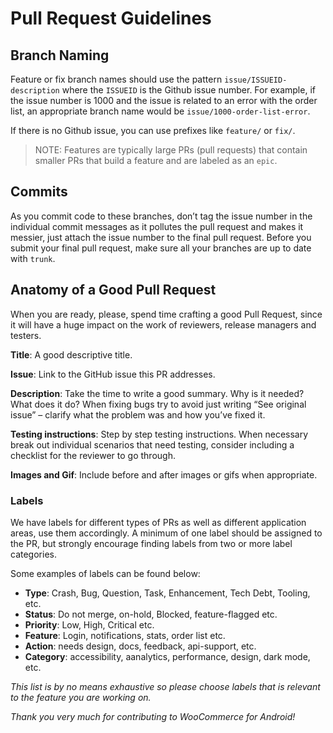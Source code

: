 # Pull Request Guidelines

## Branch Naming

Feature or fix branch names should use the pattern `issue/ISSUEID-description` where the `ISSUEID` is the Github issue number. For example, if the issue number is 1000 and the issue is related to an error with the order list, an appropriate branch name would be `issue/1000-order-list-error`.

If there is no Github issue, you can use prefixes like `feature/` or `fix/`.

> NOTE: Features are typically large PRs (pull requests) that contain smaller PRs that build a feature and are labeled as an `epic`.

## Commits

As you commit code to these branches, don’t tag the issue number in the individual commit messages as it pollutes the pull request and makes it messier, just attach the issue number to the final pull request. Before you submit your final pull request, make sure all your branches are up to date with `trunk`.

## Anatomy of a Good Pull Request

When you are ready, please, spend time crafting a good Pull Request, since it will have a huge impact on the work of reviewers, release managers and testers.

**Title**: A good descriptive title.

**Issue**: Link to the GitHub issue this PR addresses.

**Description**: Take the time to write a good summary. Why is it needed? What does it do? When fixing bugs try to avoid just writing “See original issue” – clarify what the problem was and how you’ve fixed it.

**Testing instructions**: Step by step testing instructions. When necessary break out individual scenarios that need testing, consider including a checklist for the reviewer to go through.

**Images and Gif**: Include before and after images or gifs when appropriate.

### Labels

We have labels for different types of PRs as well as different application areas, use them accordingly. A minimum of one label should be assigned to the PR, but strongly encourage finding labels from two or more label categories.

Some examples of labels can be found below:

* **Type**: Crash, Bug, Question, Task, Enhancement, Tech Debt, Tooling, etc.
* **Status**: Do not merge, on-hold, Blocked, feature-flagged etc.
* **Priority**: Low, High, Critical etc.
* **Feature**: Login, notifications, stats, order list etc.
* **Action**: needs design, docs, feedback, api-support, etc.
* **Category**: accessibility, aanalytics, performance, design, dark mode, etc.

*This list is by no means exhaustive so please choose labels that is relevant to the feature you are working on.*

_Thank you very much for contributing to WooCommerce for Android!_
